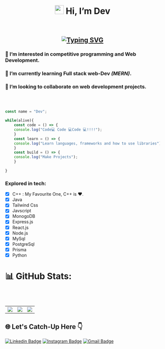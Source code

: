 <h1 align="center"> <img src="https://github.com/TheDudeThatCode/TheDudeThatCode/blob/master/Assets/Hi.gif" width="29"> Hi, I’m Dev </h1><br>

<h2 align="center">
<a href="https://git.io/typing-svg"><img src="https://readme-typing-svg.demolab.com?font=Fira+Code&pause=1000&color=56F770&center=true&width=435&lines=A+Programmer+from+India+🇮🇳" alt="Typing SVG" /></a>
</h2>

### 👀 I’m interested in **competitive programming** and Web Development. <br>
### 🌱 I’m currently learning **Full stack web-Dev** *(MERN)*. <br>
### 💞️ I’m looking to collaborate on web development projects. <br>
<br><br>

```js
const name = "Dev";

while(alive){
    const code = () => {
    console.log("Code💻 Code 💻Code 💻!!!!");
    }
    const learn = () => {
    console.log("Learn languages, frameworks and how to use libraries");
    }
    const build = () => {
    console.log("Make Projects");
    }
    
}
```
<!-- ![Web-dev coding](https://www.renderinfotech.com/assets/image/web-development.gif)-->

 ### Explored in tech:
 - [x] C++ : My Favourite One, C++ is ❤️.
 - [x] Java
 - [x] Tailwind Css 
 - [x] Javscript
 - [x] MonogoDB
 - [x] Express.js 
 - [x] React.js
 - [x] Node.js
 - [x] MySql
 - [x] PostgreSql
 - [x] Prisma    
 - [x] Python
# 📊 GitHub Stats:

<div align="center">
  <table>
    <tr>
      <td><img src="https://github-readme-stats.vercel.app/api?username=Devvarshney11&theme=vue-dark&hide_border=false&include_all_commits=false&count_private=false"></td>         <br/>
      <td><img src="https://github-readme-streak-stats.herokuapp.com/?user=Devvarshney11&theme=vue-dark&hide_border=false"></td><br/>
      <td><img src="https://github-readme-stats.vercel.app/api/top-langs/?username=Devvarshney11&theme=vue-dark&hide_border=false&include_all_commits=false&count_private=false&layout=compact"></td>
    </tr>
  </table>
</div>

## 🌐 Let's Catch-Up Here 👇
[![Linkedin Badge](https://img.shields.io/badge/-Dev%20Varshney-blue?style=flat-square&logo=Linkedin&logoColor=white&link=https:https://www.linkedin.com/in/varshneydev27)](https://www.linkedin.com/in/varshneydev27)
[![Instagram Badge](https://img.shields.io/badge/-Dev%20Varshney-purple?style=flat-square&logo=instagram&logoColor=white&link=https://www.instagram.com/devvarshney11/)](https://www.instagram.com/devvarshney11/)
[![Gmail Badge](https://img.shields.io/badge/-Devvarshney11@gmail.com-c14438?style=flat-square&logo=Gmail&logoColor=white&link=mailto:Devvarshney11@gmail.com)](mailto:Devvarshney11@gmail.com)
